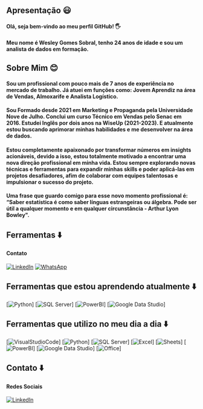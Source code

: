 ## Apresentação 😃
#### Olá, seja bem-vindo ao meu perfil GitHub! 🖐️

#### Meu nome é Wesley Gomes Sobral, tenho 24 anos de idade e sou um analista de dados em formação.

## Sobre Mim 😊
#### Sou um profissional com pouco mais de 7 anos de experiência no mercado de trabalho. Já atuei em funções como: Jovem Aprendiz na área de Vendas, Almoxarife e Analista Logístico.
#### Sou Formado desde 2021 em Marketing e Propaganda pela Universidade Nove de Julho. Conclui um curso Técnico em Vendas pelo Senac em 2016. Estudei Inglês por dois anos na WiseUp (2021-2023). E atualmente estou buscando aprimorar minhas habilidades e me desenvolver na área de dados.
#### Estou completamente apaixonado por transformar números em insights acionáveis, devido a isso, estou totalmente motivado a encontrar uma nova direção profissional em minha vida. Estou sempre explorando novas técnicas e ferramentas para expandir minhas skills e poder aplicá-las em projetos desafiadores, afim de colaborar com equipes talentosas e impulsionar o sucesso do projeto.
#### Uma frase que guardo comigo para esse novo momento profissional é: “Saber estatística é como saber línguas estrangeiras ou álgebra. Pode ser útil a qualquer momento e em qualquer circunstância - Arthur Lyon Bowley".

## Ferramentas ⬇️
#### Contato
[![LinkedIn](https://img.shields.io/badge/LinkedIn-0077B5?style=for-the-badge&logo=linkedin&logoColor=white)](https://www.linkedin.com/in/wesley-gomes-sobral/)
[![WhatsApp](https://img.shields.io/badge/WhatsApp-25D366?style=for-the-badge&logo=WhatsApp&logoColor=white)](https://wa.me/<+55(11)988997386>)

## Ferramentas que estou aprendendo atualmente ⬇️
[![Python](https://img.shields.io/badge/Python-14354C?style=for-the-badge&logo=python&logoColor=white)]
[![SQL Server](https://img.shields.io/badge/Microsoft_SQL_Server-CC2927?style=for-the-badge&logo=microsoft-sql-server&logoColor=white)]
[![PowerBI](https://img.shields.io/badge/Microsoft_Power_BI-FFDD00?style=for-the-badge&logo=microsoft-power-bi&logoColor=black)]
[![Google Data Studio](https://img.shields.io/badge/Google_Data_Studio-0078D4?style=for-the-badge&logo=google-data-studio&logoColor=white)]

## Ferramentas que utilizo no meu dia a dia ⬇️
[![VisualStudioCode](https://img.shields.io/badge/Visual_Studio_Code-0078D4?style=for-the-badge&logo=visual%20studio%20code&logoColor=white)]
[![Python](https://img.shields.io/badge/Python-14354C?style=for-the-badge&logo=python&logoColor=white)]
[![SQL Server](https://img.shields.io/badge/Microsoft_SQL_Server-CC2927?style=for-the-badge&logo=microsoft-sql-server&logoColor=white)]
[![Excel](https://img.shields.io/badge/Microsoft_Excel-217346?style=for-the-badge&logo=microsoft-excel&logoColor=white)]
[![Sheets](https://img.shields.io/badge/Google%20Sheets-34A853?style=for-the-badge&logo=google-sheets&logoColor=white)]
[![PowerBI](https://img.shields.io/badge/Microsoft_Power_BI-FFDD00?style=for-the-badge&logo=microsoft-power-bi&logoColor=black)]
[![Google Data Studio](https://img.shields.io/badge/Google_Data_Studio-0078D4?style=for-the-badge&logo=google-data-studio&logoColor=white)]
[![Office](https://img.shields.io/badge/Microsoft_Office-D83B01?style=for-the-badge&logo=microsoft-office&logoColor=white)]

## Contato ⬇️
#### Redes Sociais
[![LinkedIn](https://img.shields.io/badge/LinkedIn-0077B5?style=for-the-badge&logo=linkedin&logoColor=white)](https://www.linkedin.com/in/wesley-gomes-sobral/)

<!--
**WesleySobrall/WesleySobrall** is a ✨ _special_ ✨ repository because its `README.md` (this file) appears on your GitHub profile.

Here are some ideas to get you started:

- 🔭 I’m currently working on ...
- 🌱 I’m currently learning ...
- 👯 I’m looking to collaborate on ...
- 🤔 I’m looking for help with ...
- 💬 Ask me about ...
- 📫 How to reach me: ...
- 😄 Pronouns: ...
- ⚡ Fun fact: ...
-->
